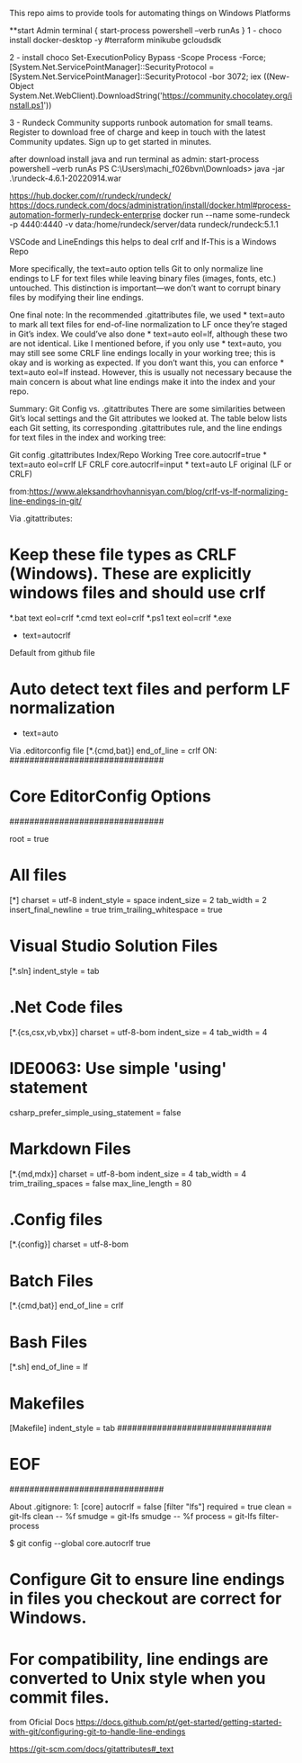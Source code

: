 This repo aims to provide tools for automating things on Windows Platforms


**start Admin terminal { start-process powershell –verb runAs }
1 - choco install docker-desktop -y #terraform minikube gcloudsdk 

2 - install choco
Set-ExecutionPolicy Bypass -Scope Process -Force; [System.Net.ServicePointManager]::SecurityProtocol = [System.Net.ServicePointManager]::SecurityProtocol -bor 3072; iex ((New-Object System.Net.WebClient).DownloadString('https://community.chocolatey.org/install.ps1'))

3 - Rundeck Community supports runbook automation for small teams. Register to download free of charge and keep in touch with the latest Community updates. Sign up to get started in minutes.

after download install java and run terminal as admin:
start-process powershell –verb runAs
PS C:\Users\machi_f026bvn\Downloads> java -jar .\rundeck-4.6.1-20220914.war

https://hub.docker.com/r/rundeck/rundeck/
https://docs.rundeck.com/docs/administration/install/docker.html#process-automation-formerly-rundeck-enterprise
docker run --name some-rundeck -p 4440:4440 -v data:/home/rundeck/server/data rundeck/rundeck:5.1.1












VSCode and LineEndings this helps to deal crlf and lf-This is a Windows Repo

More specifically, the text=auto option tells Git to only normalize line endings to LF for text files while leaving binary files (images, fonts, etc.) untouched. This distinction is important—we don’t want to corrupt binary files by modifying their line endings.

One final note: In the recommended .gitattributes file, we used * text=auto to mark all text files for end-of-line normalization to LF once they’re staged in Git’s index. We could’ve also done * text=auto eol=lf, although these two are not identical. Like I mentioned before, if you only use * text=auto, you may still see some CRLF line endings locally in your working tree; this is okay and is working as expected. If you don’t want this, you can enforce * text=auto eol=lf instead. However, this is usually not necessary because the main concern is about what line endings make it into the index and your repo.

Summary: Git Config vs. .gitattributes
There are some similarities between Git’s local settings and the Git attributes we looked at. The table below lists each Git setting, its corresponding .gitattributes rule, and the line endings for text files in the index and working tree:

Git config          	.gitattributes      	Index/Repo	Working Tree
core.autocrlf=true  	* text=auto eol=crlf        	LF	CRLF
core.autocrlf=input	    * text=auto	                    LF	original (LF or CRLF)



from:https://www.aleksandrhovhannisyan.com/blog/crlf-vs-lf-normalizing-line-endings-in-git/

Via .gitattributes:
# Keep these file types as CRLF (Windows). These are explicitly windows files and should use crlf
*.bat    text eol=crlf
*.cmd    text eol=crlf
*.ps1    text eol=crlf
*.exe
* text=autocrlf 

Default from github file
# Auto detect text files and perform LF normalization
* text=auto



Via .editorconfig file
[*.{cmd,bat}]
end_of_line = crlf
ON:
###############################
# Core EditorConfig Options   #
###############################

root = true

# All files
[*]
charset = utf-8
indent_style = space
indent_size = 2
tab_width = 2
insert_final_newline = true
trim_trailing_whitespace = true

# Visual Studio Solution Files
[*.sln]
indent_style = tab

# .Net Code files
[*.{cs,csx,vb,vbx}]
charset = utf-8-bom
indent_size = 4
tab_width = 4
# IDE0063: Use simple 'using' statement
csharp_prefer_simple_using_statement = false

# Markdown Files
[*.{md,mdx}]
charset = utf-8-bom
indent_size = 4
tab_width = 4
trim_trailing_spaces = false
max_line_length = 80

# .Config files
[*.{config}]
charset = utf-8-bom

# Batch Files
[*.{cmd,bat}]
end_of_line = crlf

# Bash Files
[*.sh]
end_of_line = lf

# Makefiles
[Makefile]
indent_style = tab
###############################
# EOF  #
###############################






About .gitignore:
  1: [core] autocrlf = false [filter "lfs"] required = true clean = git-lfs clean -- %f smudge = git-lfs smudge -- %f process = git-lfs filter-process


$ git config --global core.autocrlf true
# Configure Git to ensure line endings in files you checkout are correct for Windows.
# For compatibility, line endings are converted to Unix style when you commit files.
from
Oficial Docs
https://docs.github.com/pt/get-started/getting-started-with-git/configuring-git-to-handle-line-endings



https://git-scm.com/docs/gitattributes#_text
